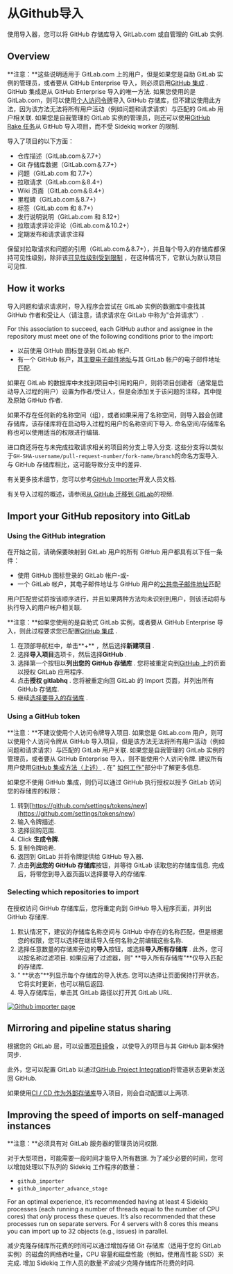 # 从Github导入[](#从Github导入 "Permalink")

使用导入器，您可以将 GitHub 存储库导入 GitLab.com 或自管理的 GitLab 实例.

## Overview[](#overview "Permalink")

**注意：**这些说明适用于 GitLab.com 上的用户，但是如果您是自助 GitLab 实例的管理员，或者要从 GitHub Enterprise 导入，则必须启用[GitHub 集成](../../../integration/github.html) . GitHub 集成是从 GitHub Enterprise 导入的唯一方法. 如果您使用的是 GitLab.com，则可以使用[个人访问令牌](#using-a-github-token)导入 GitHub 存储库，但不建议使用此方法，因为该方法无法将所有用户活动（例如问题和请求请求）与匹配的 GitLab 用户相关联. 如果您是自我管理的 GitLab 实例的管理员，则还可以使用[GitHub Rake 任务](../../../administration/raketasks/github_import.html)从 GitHub 导入项目，而不受 Sidekiq worker 的限制.

导入了项目的以下方面：

*   仓库描述（GitLab.com＆7.7+）
*   Git 存储库数据（GitLab.com＆7.7+）
*   问题（GitLab.com 和 7.7+）
*   拉取请求（GitLab.com＆8.4+）
*   Wiki 页面（GitLab.com＆8.4+）
*   里程碑（GitLab.com＆8.7+）
*   标签（GitLab.com 和 8.7+）
*   发行说明说明（GitLab.com 和 8.12+）
*   拉取请求评论评论（GitLab.com＆10.2+）
*   定期发布和请求请求注释

保留对拉取请求和问题的引用（GitLab.com＆8.7+），并且每个导入的存储库都保持可见性级别，除非该[可见性级别受到限制](../../../public_access/public_access.html#restricting-the-use-of-public-or-internal-projects) ，在这种情况下，它默认为默认项目可见性.

## How it works[](#how-it-works "Permalink")

导入问题和请求请求时，导入程序会尝试在 GitLab 实例的数据库中查找其 GitHub 作者和受让人（请注意，请求请求在 GitLab 中称为"合并请求"）.

For this association to succeed, each GitHub author and assignee in the repository must meet one of the following conditions prior to the import:

*   以前使用 GitHub 图标登录到 GitLab 帐户.
*   有一个 GitHub 帐户，其[主要电子邮件地址](https://help.github.com/en/github/setting-up-and-managing-your-github-user-account/setting-your-commit-email-address)与其 GitLab 帐户的电子邮件地址匹配.

如果在 GitLab 的数据库中未找到项目中引用的用户，则将项目创建者（通常是启动导入过程的用户）设置为作者/受让人，但是会添加关于该问题的注释，其中提及原始 GitHub 作者.

如果不存在任何新的名称空间（组），或者如果采用了名称空间，则导入器会创建存储库，该存储库将在启动导入过程的用户的名称空间下导入. 命名空间/存储库名称也可以使用适当的权限进行编辑.

进口商还将在与未完成拉取请求相关的项目的分支上导入分支. 这些分支将以类似于`GH-SHA-username/pull-request-number/fork-name/branch`的命名方案导入. 与 GitHub 存储库相比，这可能导致分支中的差异.

有关更多技术细节，您可以参考[GitHub Importer](../../../development/github_importer.html "使用 GitHub 导入器")开发人员文档.

有关导入过程的概述，请参阅[从 GitHub 迁移到 GitLab](https://youtu.be/VYOXuOg9tQI)的视频.

## Import your GitHub repository into GitLab[](#import-your-github-repository-into-gitlab "Permalink")

### Using the GitHub integration[](#using-the-github-integration "Permalink")

在开始之前，请确保要映射到 GitLab 用户的所有 GitHub 用户都具有以下任一条件：

*   使用 GitHub 图标登录的 GitLab 帐户-或-
*   一个 GitLab 帐户，其电子邮件地址与 GitHub 用户的[公共电子邮件地址](https://help.github.com/en/github/setting-up-and-managing-your-github-user-account/setting-your-commit-email-address)匹配

用户匹配尝试将按该顺序进行，并且如果两种方法均未识别到用户，则该活动将与执行导入的用户帐户相关联.

**注意：**如果您使用的是自助式 GitLab 实例，或者要从 GitHub Enterprise 导入，则此过程要求您已配置[GitHub 集成](../../../integration/github.html) .

1.  在顶部导航栏中，单击**+** ，然后选择**新建项目** .
2.  选择**导入项目**选项卡，然后选择**GitHub** .
3.  选择第一个按钮以**列出您的 GitHub 存储库** . 您将被重定向到[GitHub 上](https://github.com)的页面以授权 GitLab 应用程序.
4.  点击**授权 gitlabhq** . 您将被重定向回 GitLab 的 Import 页面，并列出所有 GitHub 存储库.
5.  继续[选择要导入的存储库](#selecting-which-repositories-to-import) .

### Using a GitHub token[](#using-a-github-token "Permalink")

**注意：**不建议使用个人访问令牌导入项目. 如果您是 GitLab.com 用户，则可以使用个人访问令牌从 GitHub 导入项目，但是该方法无法将所有用户活动（例如问题和请求请求）与匹配的 GitLab 用户关联. 如果您是自我管理的 GitLab 实例的管理员，或者要从 GitHub Enterprise 导入，则不能使用个人访问令牌. 建议所有用户使用[GitHub 集成方法（上述）](#using-the-github-integration) . 在" [如何工作"](#how-it-works)部分中了解更多信息.

如果您不使用 GitHub 集成，则仍可以通过 GitHub 执行授权以授予 GitLab 访问您的存储库的权限：

1.  转到[https://github.com/settings/tokens/new](https://github.com/settings/tokens/new)
2.  输入令牌描述.
3.  选择回购范围​​.
4.  Click **生成令牌**.
5.  复制令牌哈希.
6.  返回到 GitLab 并将令牌提供给 GitHub 导入器.
7.  点击**列出您的 GitHub 存储库**按钮，并等待 GitLab 读取您的存储库信息. 完成后，将带您到导入器页面以选择要导入的存储库.

### Selecting which repositories to import[](#selecting-which-repositories-to-import "Permalink")

在授权访问 GitHub 存储库后，您将重定向到 GitHub 导入程序页面，并列出 GitHub 存储库.

1.  默认情况下，建议的存储库名称空间与 GitHub 中存在的名称匹配，但是根据您的权限，您可以选择在继续导入任何名称之前编辑这些名称.
2.  选择任意数量的存储库旁边的**导入**按钮，或选择**导入所有存储库** . 此外，您可以按名称过滤项目. 如果应用了过滤器，则" **导入所有存储库"**仅导入匹配的存储库.
3.  " **状态"**列显示每个存储库的导入状态. 您可以选择让页面保持打开状态，它将实时更新，也可以稍后返回.
4.  导入存储库后，单击其 GitLab 路径以打开其 GitLab URL.

[![Github importer page](img/67f7d8117f3d6bf60fe4d5e03bca7b6e.png)](img/import_projects_from_github_importer_v12_3.png)

## Mirroring and pipeline status sharing[](#mirroring-and-pipeline-status-sharing "Permalink")

根据您的 GitLab 层，可以设置[项目镜像](../repository/repository_mirroring.html) ，以使导入的项目与其 GitHub 副本保持同步.

此外，您可以配置 GitLab 以通过[GitHub Project Integration](../integrations/github.html)将管道状态更新发送回 GitHub.

如果使用[CI / CD 作为外部存储库](../../../ci/ci_cd_for_external_repos/index.html)导入项目，则会自动配置以上两项.

## Improving the speed of imports on self-managed instances[](#improving-the-speed-of-imports-on-self-managed-instances "Permalink")

**注意：**必须具有对 GitLab 服务器的管理员访问权限.

对于大型项目，可能需要一段时间才能导入所有数据. 为了减少必要的时间，您可以增加处理以下队列的 Sidekiq 工作程序的数量：

*   `github_importer`
*   `github_importer_advance_stage`

For an optimal experience, it’s recommended having at least 4 Sidekiq processes (each running a number of threads equal to the number of CPU cores) that *only* process these queues. It’s also recommended that these processes run on separate servers. For 4 servers with 8 cores this means you can import up to 32 objects (e.g., issues) in parallel.

减少克隆存储库所花费的时间可以通过增加存储 Git 存储库（适用于您的 GitLab 实例）的磁盘的网络吞吐量，CPU 容量和磁盘性能（例如，使用高性能 SSD）来完成. 增加 Sidekiq 工作人员的数量*不会*减少克隆存储库所花费的时间.